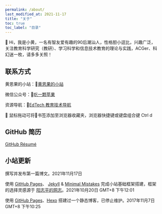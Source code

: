 ```yaml
---
permalink: /about/
last_modified_at: 2021-11-17
title: "关于"
toc: true
toc_label: "目录"
---
```


👋 Hi，我是小黄，一名有智友爱有趣的90后潮汕人，性格胆小逗比，兴趣广泛，关注教育科学研究（教研）、学习科学和信息技术教育的理论与实践，ACGer、科幻迷一枚，请多多关照！  

## 联系方式

黄恩果的小站：🔖[黄恩果的小站](https://huangenguo.ml/)

微信公众号：🔖[吃一颗苹果](https://cdn.jsdelivr.net/gh/huangenguo/img@main/公众号二维码-扫描距离0.5米.jpg)

资源导航：🔖[EdTech 教育技术导航](https://123.huangenguo.ml/)

💭 鼠标拖动可将🔖书签添加至浏览器收藏夹，浏览器快捷键或键盘组合键 Ctrl d

## GitHub 简历

[GitHub Résumé](https://resume.github.io/?huangenguo)

## 小站更新

撰写并发布第一篇博文。2021年11月17日  

使用 [GitHub Pages](https://pages.github.com/)、 [Jekyll](https://jekyllrb.com/) & [Minimal Mistakes](https://mademistakes.com/work/minimal-mistakes-jekyll-theme/) 完成小站基础框架搭建，框架的选择灵感源于 [阳志平的网志](https://www.yangzhiping.com/)。2021年10月20日 GMT+8 下午12:01

使用 [GitHub Pages](https://pages.github.com/)、[Hexo](https://hexo.io/zh-cn/) 搭建过一个静态博客，已停止维护。2017年11月7日 GMT+8 下午10:25